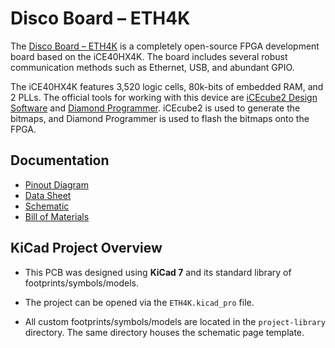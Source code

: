 # Disco Board &ndash; ETH4K
The [Disco Board &ndash; ETH4K](https://www.thetamachines.com/shop/eth4k/) is a completely open-source FPGA development board based on the iCE40HX4K. The board includes several robust communication methods such as Ethernet, USB, and abundant GPIO.

The iCE40HX4K features 3,520 logic cells, 80k-bits of embedded RAM, and 2 PLLs. The official tools for working with this device are [iCEcube2 Design Software](https://www.latticesemi.com/iCEcube2) and [Diamond Programmer](https://www.latticesemi.com/programmer). iCEcube2 is used to generate the bitmaps, and Diamond Programmer is used to flash the bitmaps onto the FPGA.

## Documentation
* [Pinout Diagram](https://www.thetamachines.com/downloads/hardware/eth4k-pinout.png)
* [Data Sheet](https://www.thetamachines.com/downloads/hardware/eth4k-data-sheet.pdf)
* [Schematic](https://www.thetamachines.com/downloads/hardware/eth4k-schematic.pdf)
* [Bill of Materials](https://www.thetamachines.com/downloads/hardware/eth4k-bom.pdf)

## KiCad Project Overview

* This PCB was designed using **KiCad 7** and its standard library of footprints/symbols/models.

* The project can be opened via the `ETH4K.kicad_pro` file.

* All custom footprints/symbols/models are located in the `project-library` directory. The same directory houses the schematic page template. 
